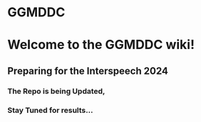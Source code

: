 # GGMDDC

# Welcome to the GGMDDC wiki!

## Preparing for the Interspeech 2024

### The Repo is being Updated,
### Stay Tuned for results...
